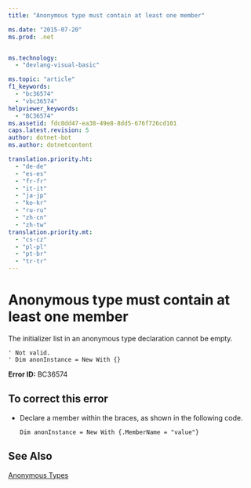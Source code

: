 ```yaml
---
title: "Anonymous type must contain at least one member"

ms.date: "2015-07-20"
ms.prod: .net


ms.technology: 
  - "devlang-visual-basic"

ms.topic: "article"
f1_keywords: 
  - "bc36574"
  - "vbc36574"
helpviewer_keywords: 
  - "BC36574"
ms.assetid: fdc8dd47-ea38-49e8-8dd5-676f726cd101
caps.latest.revision: 5
author: dotnet-bot
ms.author: dotnetcontent

translation.priority.ht: 
  - "de-de"
  - "es-es"
  - "fr-fr"
  - "it-it"
  - "ja-jp"
  - "ko-kr"
  - "ru-ru"
  - "zh-cn"
  - "zh-tw"
translation.priority.mt: 
  - "cs-cz"
  - "pl-pl"
  - "pt-br"
  - "tr-tr"
---
```

# Anonymous type must contain at least one member
The initializer list in an anonymous type declaration cannot be empty.  
  
```  
' Not valid.  
' Dim anonInstance = New With {}  
```  
  
 **Error ID:** BC36574  
  
## To correct this error  
  
-   Declare a member within the braces, as shown in the following code.  
  
    ```  
    Dim anonInstance = New With {.MemberName = "value"}  
    ```  
  
## See Also  
 [Anonymous Types](../../visual-basic/programming-guide/language-features/objects-and-classes/anonymous-types.md)
